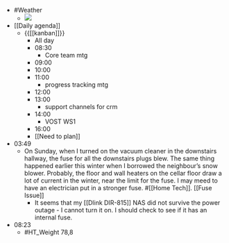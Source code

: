 - #Weather
    - ![](https://firebasestorage.googleapis.com/v0/b/firescript-577a2.appspot.com/o/imgs%2Fapp%2FDavidsroam%2FjEwkGijzBa.png?alt=media&token=360432ce-153b-4753-b9e1-ea20eedea830)
- [[Daily agenda]]
    - {{[[kanban]]}}
        - All day
        - 08:30
            - Core team mtg
        - 09:00
        - 10:00
        - 11:00
            - progress tracking mtg
        - 12:00
        - 13:00
            - support channels for crm
        - 14:00
            - VOST WS1
        - 16:00
        - [[Need to plan]]
- 03:49
    - On Sunday, when I turned on the vacuum cleaner in the downstairs hallway, the fuse for all the downstairs plugs blew. The same thing happened earlier this winter when I borrowed the neighbour’s snow blower. Probably, the floor and wall heaters on the cellar floor draw a lot of current in the winter, near the limit for the fuse. I may meed to have an electrician put in a stronger fuse. #[[Home Tech]]. [[Fuse Issue]]
        - It seems that my [[Dlink DIR-815]] NAS did not survive the power outage - I cannot turn it on. I should check to see if it has an internal fuse.
- 08:23
    - #HT_Weight 78,8
